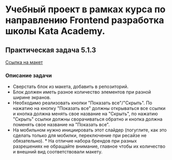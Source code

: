 # Учебный проект в рамках курса по направлению Frontend разработка школы Kata Academy.

## Практическая задача 5.1.3

[Ссылка на макет][def]

### Описание задачи

* Сверстать блок из макета, добавить в репозиторий.
* Блок должен иметь разное количество элементов при разной ширине экранов.
* Необходимо реализовать кнопки "Показать все"/"Скрыть". По нажатию на кнопку "Показать все" должны открываться все ссылки и кнопка должна менять свое название на "Скрыть", по нажатию "Скрыть" ссылки должны сворачиваться обратно и кнопка должна поменять свое название на "Показать все".
* На мобильном нужно инициировать этот слайдер (погуглите, как это сделать только для мобилки, переключение при ресайзе не обязательно). * На отличие набора брендов при разных разрешениях не обращайте внимание, главное чтобы их количество и внешний вид соответствовали макету.

[def]: https://www.figma.com/file/7Aydx1qy2l56BJYrIDlHFq/%D0%91%D0%BB%D0%BE%D0%BA-1.5%3A-JavaScript-%D0%B2-%D0%B1%D1%80%D0%B0%D1%83%D0%B7%D0%B5%D1%80%D0%B5?node-id=0%3A312&t=dGww9JjOvv9cuZX8-1
